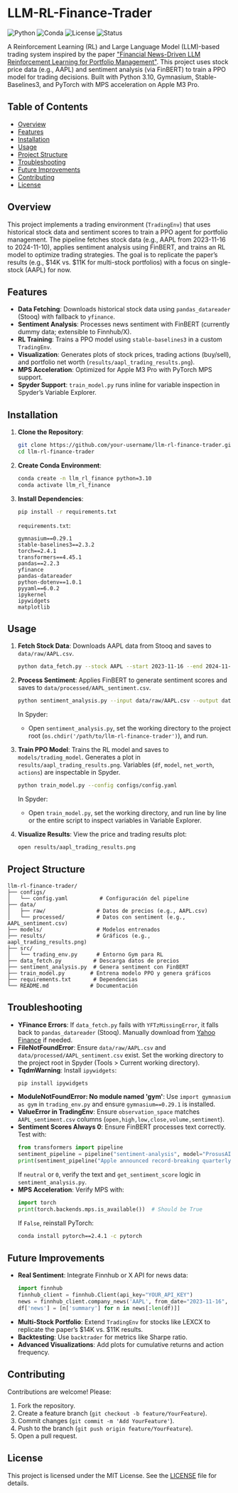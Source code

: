 # LLM-RL-Finance-Trader

![Python](https://img.shields.io/badge/python-3.10-blue.svg)
![Conda](https://img.shields.io/badge/conda-llm_rl_finance-green.svg)
![License](https://img.shields.io/badge/license-MIT-brightgreen.svg)
![Status](https://img.shields.io/badge/status-active-brightgreen.svg)

A Reinforcement Learning (RL) and Large Language Model (LLM)-based trading system inspired by the paper ["Financial News-Driven LLM Reinforcement Learning for Portfolio Management"](https://arxiv.org/abs/2310.03080). This project uses stock price data (e.g., AAPL) and sentiment analysis (via FinBERT) to train a PPO model for trading decisions. Built with Python 3.10, Gymnasium, Stable-Baselines3, and PyTorch with MPS acceleration on Apple M3 Pro.

## Table of Contents
- [Overview](#overview)
- [Features](#features)
- [Installation](#installation)
- [Usage](#usage)
- [Project Structure](#project-structure)
- [Troubleshooting](#troubleshooting)
- [Future Improvements](#future-improvements)
- [Contributing](#contributing)
- [License](#license)

## Overview
This project implements a trading environment (`TradingEnv`) that uses historical stock data and sentiment scores to train a PPO agent for portfolio management. The pipeline fetches stock data (e.g., AAPL from 2023-11-16 to 2024-11-10), applies sentiment analysis using FinBERT, and trains an RL model to optimize trading strategies. The goal is to replicate the paper’s results (e.g., $14K vs. $11K for multi-stock portfolios) with a focus on single-stock (AAPL) for now.

## Features
- **Data Fetching**: Downloads historical stock data using `pandas_datareader` (Stooq) with fallback to `yfinance`.
- **Sentiment Analysis**: Processes news sentiment with FinBERT (currently dummy data; extensible to Finnhub/X).
- **RL Training**: Trains a PPO model using `stable-baselines3` in a custom `TradingEnv`.
- **Visualization**: Generates plots of stock prices, trading actions (buy/sell), and portfolio net worth (`results/aapl_trading_results.png`).
- **MPS Acceleration**: Optimized for Apple M3 Pro with PyTorch MPS support.
- **Spyder Support**: `train_model.py` runs inline for variable inspection in Spyder’s Variable Explorer.

## Installation
1. **Clone the Repository**:
   ```bash
   git clone https://github.com/your-username/llm-rl-finance-trader.git
   cd llm-rl-finance-trader
   ```

2. **Create Conda Environment**:
   ```bash
   conda create -n llm_rl_finance python=3.10
   conda activate llm_rl_finance
   ```

3. **Install Dependencies**:
   ```bash
   pip install -r requirements.txt
   ```

   `requirements.txt`:
   ```
   gymnasium==0.29.1
   stable-baselines3==2.3.2
   torch==2.4.1
   transformers==4.45.1
   pandas==2.2.3
   yfinance
   pandas-datareader
   python-dotenv==1.0.1
   pyyaml==6.0.2
   ipykernel
   ipywidgets
   matplotlib
   ```

## Usage
1. **Fetch Stock Data**:
   Downloads AAPL data from Stooq and saves to `data/raw/AAPL.csv`.
   ```bash
   python data_fetch.py --stock AAPL --start 2023-11-16 --end 2024-11-10
   ```

2. **Process Sentiment**:
   Applies FinBERT to generate sentiment scores and saves to `data/processed/AAPL_sentiment.csv`.
   ```bash
   python sentiment_analysis.py --input data/raw/AAPL.csv --output data/processed/AAPL_sentiment.csv
   ```
   In Spyder:
   - Open `sentiment_analysis.py`, set the working directory to the project root (`os.chdir('/path/to/llm-rl-finance-trader')`), and run.

3. **Train PPO Model**:
   Trains the RL model and saves to `models/trading_model`. Generates a plot in `results/aapl_trading_results.png`. Variables (`df`, `model`, `net_worth`, `actions`) are inspectable in Spyder.
   ```bash
   python train_model.py --config configs/config.yaml
   ```
   In Spyder:
   - Open `train_model.py`, set the working directory, and run line by line or the entire script to inspect variables in Variable Explorer.

4. **Visualize Results**:
   View the price and trading results plot:
   ```bash
   open results/aapl_trading_results.png
   ```

## Project Structure
```
llm-rl-finance-trader/
├── configs/
│   └── config.yaml          # Configuración del pipeline
├── data/
│   ├── raw/                # Datos de precios (e.g., AAPL.csv)
│   └── processed/          # Datos con sentiment (e.g., AAPL_sentiment.csv)
├── models/                 # Modelos entrenados
├── results/                # Gráficos (e.g., aapl_trading_results.png)
├── src/
│   └── trading_env.py      # Entorno Gym para RL
├── data_fetch.py          # Descarga datos de precios
├── sentiment_analysis.py  # Genera sentiment con FinBERT
├── train_model.py        # Entrena modelo PPO y genera gráficos
├── requirements.txt       # Dependencias
└── README.md             # Documentación
```

## Troubleshooting
- **YFinance Errors**: If `data_fetch.py` fails with `YFTzMissingError`, it falls back to `pandas_datareader` (Stooq). Manually download from [Yahoo Finance](https://finance.yahoo.com/quote/AAPL/history) if needed.
- **FileNotFoundError**: Ensure `data/raw/AAPL.csv` and `data/processed/AAPL_sentiment.csv` exist. Set the working directory to the project root in Spyder (Tools > Current working directory).
- **TqdmWarning**: Install `ipywidgets`:
  ```bash
  pip install ipywidgets
  ```
- **ModuleNotFoundError: No module named 'gym'**: Use `import gymnasium as gym` in `trading_env.py` and ensure `gymnasium==0.29.1` is installed.
- **ValueError in TradingEnv**: Ensure `observation_space` matches `AAPL_sentiment.csv` columns (`open,high,low,close,volume,sentiment`).
- **Sentiment Scores Always 0**: Ensure FinBERT processes text correctly. Test with:
  ```python
  from transformers import pipeline
  sentiment_pipeline = pipeline("sentiment-analysis", model="ProsusAI/finbert", device=0 if torch.backends.mps.is_available() else -1)
  print(sentiment_pipeline("Apple announced record-breaking quarterly earnings, boosting stock prices.")[0])
  ```
  If `neutral` or `0`, verify the text and `get_sentiment_score` logic in `sentiment_analysis.py`.
- **MPS Acceleration**: Verify MPS with:
  ```python
  import torch
  print(torch.backends.mps.is_available())  # Should be True
  ```
  If `False`, reinstall PyTorch:
  ```bash
  conda install pytorch==2.4.1 -c pytorch
  ```

## Future Improvements
- **Real Sentiment**: Integrate Finnhub or X API for news data:
  ```python
  import finnhub
  finnhub_client = finnhub.Client(api_key="YOUR_API_KEY")
  news = finnhub_client.company_news('AAPL', from_date="2023-11-16", to_date="2024-11-10")
  df['news'] = [n['summary'] for n in news[:len(df)]]
  ```
- **Multi-Stock Portfolio**: Extend `TradingEnv` for stocks like LEXCX to replicate the paper’s $14K vs. $11K results.
- **Backtesting**: Use `backtrader` for metrics like Sharpe ratio.
- **Advanced Visualizations**: Add plots for cumulative returns and action frequency.

## Contributing
Contributions are welcome! Please:
1. Fork the repository.
2. Create a feature branch (`git checkout -b feature/YourFeature`).
3. Commit changes (`git commit -m 'Add YourFeature'`).
4. Push to the branch (`git push origin feature/YourFeature`).
5. Open a pull request.

## License
This project is licensed under the MIT License. See the [LICENSE](LICENSE) file for details.